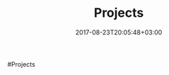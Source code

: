 ﻿---
title: "Projects"
description: "List of some of my projects"
date: 2017-08-23T20:05:48+03:00
draft: false
---

#Projects

